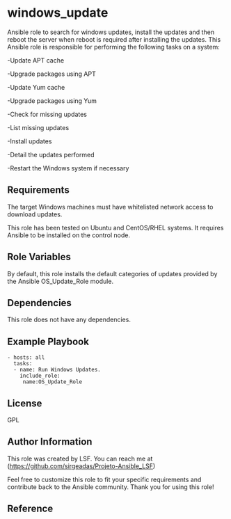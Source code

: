 # 
windows_update
=========

Ansible role to search for windows updates, install the updates and then reboot the server when reboot is required after installing the updates.
This Ansible role is responsible for performing the following tasks on a system:

-Update APT cache

-Upgrade packages using APT

-Update Yum cache

-Upgrade packages using Yum

-Check for missing updates

-List missing updates

-Install updates

-Detail the updates performed

-Restart the Windows system if necessary


Requirements
------------

The target Windows machines must have whitelisted network access to download updates.

This role has been tested on Ubuntu and CentOS/RHEL systems. It requires Ansible to be installed on the control node.

Role Variables
--------------

By default, this role installs the default categories of updates provided by the Ansible OS_Update_Role module.

Dependencies
------------

This role does not have any dependencies.

Example Playbook
----------------
```
- hosts: all
  tasks:
  - name: Run Windows Updates.
    include_role:
     name:OS_Update_Role
```
License
-------
GPL

Author Information
-------

This role was created by LSF. You can reach me at (https://github.com/sirgeadas/Projeto-Ansible_LSF)

Feel free to customize this role to fit your specific requirements and contribute back to the Ansible community. Thank you for using this role!

Reference
--------
